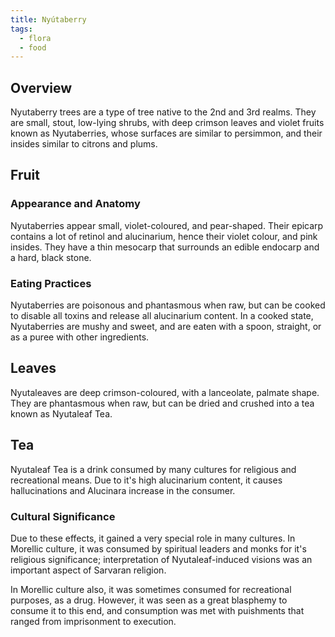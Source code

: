 ```yaml
---
title: Nyútaberry
tags:
  - flora
  - food
---
```

## Overview
Nyutaberry trees are a type of tree native to the 2nd and 3rd realms. They are small, stout, low-lying shrubs, with deep crimson leaves and violet fruits known as Nyutaberries, whose surfaces are similar to persimmon, and their insides similar to citrons and plums.
## Fruit
### Appearance and Anatomy
Nyutaberries appear small, violet-coloured, and pear-shaped. Their epicarp contains a lot of retinol and alucinarium, hence their violet colour, and pink insides. They have a thin mesocarp that surrounds an edible endocarp and a hard, black stone.
### Eating Practices
Nyutaberries are poisonous and phantasmous when raw, but can be cooked to disable all toxins and release all alucinarium content. In a cooked state, Nyutaberries are mushy and sweet, and are eaten with a spoon, straight, or as a puree with other ingredients.
## Leaves
Nyutaleaves are deep crimson-coloured, with a lanceolate, palmate shape. They are phantasmous when raw, but can be dried and crushed into a tea known as Nyutaleaf Tea.
## Tea
Nyutaleaf Tea is a drink consumed by many cultures for religious and recreational means. Due to it's high alucinarium content, it causes hallucinations and Alucinara increase in the consumer.
### Cultural Significance
Due to these effects, it gained a very special role in many cultures. In Morellic culture, it was consumed by spiritual leaders and monks for it's religious significance; interpretation of Nyutaleaf-induced visions was an important aspect of Sarvaran religion.

In Morellic culture also, it was sometimes consumed for recreational purposes, as a drug. However, it was seen as a great blasphemy to consume it to this end, and consumption was met with puishments that ranged from imprisonment to execution.